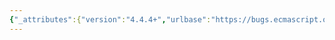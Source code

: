 ```yaml
---
{"_attributes":{"version":"4.4.4+","urlbase":"https://bugs.ecmascript.org/","maintainer":"dherman@mozilla.com"},"bug":{"bug_id":1037,"creation_ts":"2012-11-25 11:11:00 -0800","short_desc":"15.*: missing \"of\"","delta_ts":"2012-12-21 18:08:41 -0800","product":"Draft for 6th Edition","component":"editorial issue","version":"Rev 12: November 22, 2012 Draft","rep_platform":"All","op_sys":"All","bug_status":"RESOLVED","resolution":"FIXED","priority":"Normal","bug_severity":"minor","everconfirmed":true,"reporter":{"uid":"jmdyck","name":"Michael Dyck"},"assigned_to":{"uid":"allen","name":"Allen Wirfs-Brock"},"long_desc":[{"commentid":2791,"comment_count":0,"who":{"uid":"jmdyck","name":"Michael Dyck"},"bug_when":"2012-11-25 11:11:11 -0800","thetext":"Change \"the result Foo\" to \"the result of Foo\" in:\n\n  15.4.3.3 / step 8.c        \"the result DefinePropertyOrThrow(...)\"\n  15.4.4.22 / step 10.b.iv.1 \"the result Get(...)\"\n  15.12.3 / JA / step 7      \"the result Get(...)\"\n  15.13.6.4.2 / step 4       \"the result Get(...)\"\n  15.13.6.4.3 / step 2       \"the result Get(...)\"\n  15.16.1.1 / step 4.f.ii    \"the result Invoke(...)\""},{"commentid":2831,"comment_count":1,"who":{"uid":"allen","name":"Allen Wirfs-Brock"},"bug_when":"2012-11-26 09:51:25 -0800","thetext":"corrected in rev 13 editor's draft"}]}}
---
```

